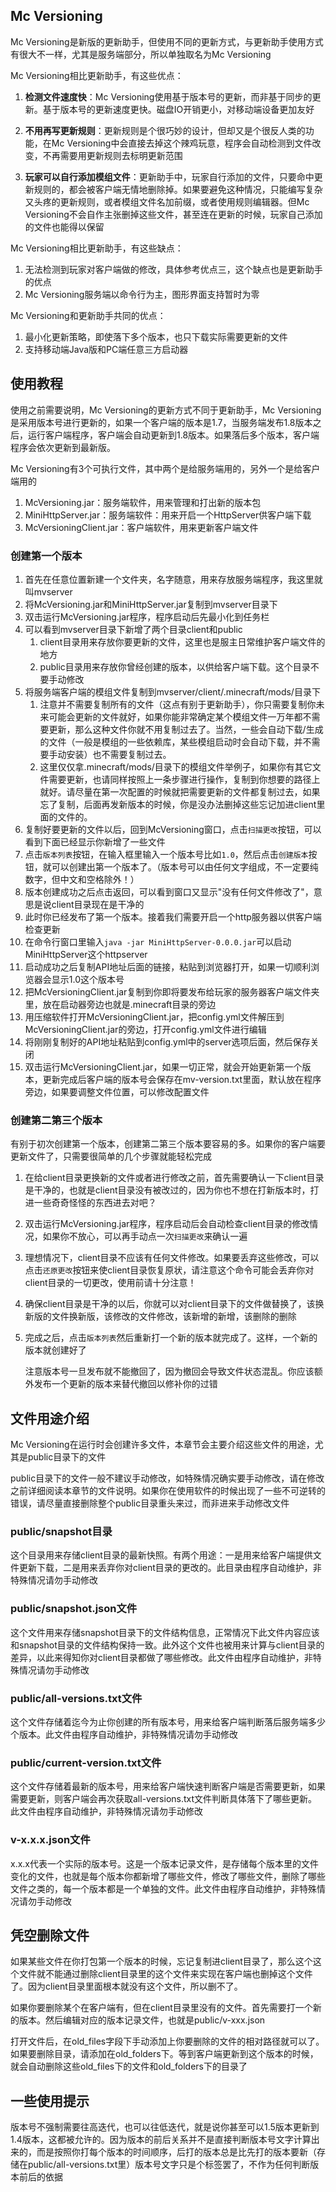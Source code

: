 ## Mc Versioning

Mc Versioning是新版的更新助手，但使用不同的更新方式，与更新助手使用方式有很大不一样，尤其是服务端部分，所以单独取名为Mc Versioning

Mc Versioning相比更新助手，有这些优点：

1. **检测文件速度快**：Mc Versioning使用基于版本号的更新，而非基于同步的更新。基于版本号的更新速度更快。磁盘IO开销更小，对移动端设备更加友好

2. **不用再写更新规则**：更新规则是个很巧妙的设计，但却又是个很反人类的功能，在Mc Versioning中会直接去掉这个辣鸡玩意，程序会自动检测到文件改变，不再需要用更新规则去标明更新范围

3. **玩家可以自行添加模组文件**：更新助手中，玩家自行添加的文件，只要命中更新规则的，都会被客户端无情地删除掉。如果要避免这种情况，只能编写复杂又头疼的更新规则，或者模组文件名加前缀，或者使用规则编辑器。但Mc Versioning不会自作主张删掉这些文件，甚至连在更新的时候，玩家自己添加的文件也能得以保留


Mc Versioning相比更新助手，有这些缺点：

1. 无法检测到玩家对客户端做的修改，具体参考优点三，这个缺点也是更新助手的优点
2. Mc Versioning服务端以命令行为主，图形界面支持暂时为零

Mc Versioning和更新助手共同的优点：

1. 最小化更新策略，即使落下多个版本，也只下载实际需要更新的文件
2. 支持移动端Java版和PC端任意三方启动器

## 使用教程

使用之前需要说明，Mc Versioning的更新方式不同于更新助手，Mc Versioning是采用版本号进行更新的，如果一个客户端的版本是1.7，当服务端发布1.8版本之后，运行客户端程序，客户端会自动更新到1.8版本。如果落后多个版本，客户端程序会依次更新到最新版。

Mc Versioning有3个可执行文件，其中两个是给服务端用的，另外一个是给客户端用的

1. McVersioning.jar：服务端软件，用来管理和打出新的版本包
2. MiniHttpServer.jar：服务端软件：用来开启一个HttpServer供客户端下载
3. McVersioningClient.jar：客户端软件，用来更新客户端文件

### 创建第一个版本

1. 首先在任意位置新建一个文件夹，名字随意，用来存放服务端程序，我这里就叫mvserver
2. 将McVersioning.jar和MiniHttpServer.jar复制到mvserver目录下
3. 双击运行McVersioning.jar程序，程序启动后先最小化到任务栏
4. 可以看到mvserver目录下新增了两个目录client和public
   1. client目录用来存放你要更新的文件，这里也是服主日常维护客户端文件的地方
   2. public目录用来存放你曾经创建的版本，以供给客户端下载。这个目录不要手动修改
5. 将服务端客户端的模组文件复制到mvserver/client/.minecraft/mods/目录下
   1. 注意并不需要复制所有的文件（这点有别于更新助手），你只需要复制你未来可能会更新的文件就好，如果你能非常确定某个模组文件一万年都不需要更新，那么这种文件你就不用复制过去了。当然，一些会自动下载/生成的文件（一般是模组的一些依赖库，某些模组启动时会自动下载，并不需要手动安装）也不需要复制过去。
   2. 这里仅仅拿.minecraft/mods/目录下的模组文件举例子，如果你有其它文件需要更新，也请同样按照上一条步骤进行操作，复制到你想要的路径上就好。请尽量在第一次配置的时候就把需要更新的文件都复制过去，如果忘了复制，后面再发新版本的时候，你是没办法删掉这些忘记加进client里面的文件的。
6. 复制好要更新的文件以后，回到McVersioning窗口，点击`扫描更改`按钮，可以看到下面已经显示你新增了一些文件
7. 点击`版本列表`按钮，在输入框里输入一个版本号比如`1.0`，然后点击`创建版本`按钮，就可以创建出第一个版本了。（版本号可以由任何文字组成，不一定要纯数字，但中文和空格除外！）
8. 版本创建成功之后点击返回，可以看到窗口又显示"没有任何文件修改了"，意思是说client目录现在是干净的
9. 此时你已经发布了第一个版本。接着我们需要开启一个http服务器以供客户端检查更新
10. 在命令行窗口里输入`java -jar MiniHttpServer-0.0.0.jar`可以启动MiniHttpServer这个httpserver
11. 启动成功之后复制API地址后面的链接，粘贴到浏览器打开，如果一切顺利浏览器会显示1.0这个版本号
12. 把McVersioningClient.jar复制到你即将要发布给玩家的服务器客户端文件夹里，放在启动器旁边也就是.minecraft目录的旁边
13. 用压缩软件打开McVersioningClient.jar，把config.yml文件解压到McVersioningClient.jar的旁边，打开config.yml文件进行编辑
14. 将刚刚复制好的API地址粘贴到config.yml中的server选项后面，然后保存关闭
15. 双击运行McVersioningClient.jar，如果一切正常，就会开始更新第一个版本，更新完成后客户端的版本号会保存在mv-version.txt里面，默认放在程序旁边，如果要调整文件位置，可以修改配置文件

### 创建第二第三个版本

有别于初次创建第一个版本，创建第二第三个版本要容易的多。如果你的客户端要更新文件了，只需要很简单的几个步骤就能轻松完成

1. 在给client目录更换新的文件或者进行修改之前，首先需要确认一下client目录是干净的，也就是client目录没有被改过的，因为你也不想在打新版本时，打进一些奇奇怪怪的东西进去对吧？
2. 双击运行McVersioning.jar程序，程序启动后会自动检查client目录的修改情况，如果你不放心，可以再手动点一次`扫描更改`来确认一遍
3. 理想情况下，client目录不应该有任何文件修改。如果要丢弃这些修改，可以点击`还原更改`按钮来使client目录恢复原状，请注意这个命令可能会丢弃你对client目录的一切更改，使用前请十分注意！

1. 确保client目录是干净的以后，你就可以对client目录下的文件做替换了，该换新版的文件换新版，该修改的文件修改，该新增的新增，该删除的删除

2. 完成之后，点击`版本列表`然后重新打一个新的版本就完成了。这样，一个新的版本就创建好了

   注意版本号一旦发布就不能撤回了，因为撤回会导致文件状态混乱。你应该额外发布一个更新的版本来替代撤回以修补你的过错

## 文件用途介绍

Mc Versioning在运行时会创建许多文件，本章节会主要介绍这些文件的用途，尤其是public目录下的文件

public目录下的文件一般不建议手动修改，如特殊情况确实要手动修改，请在修改之前详细阅读本章节的文件说明。如果你在使用软件的时候出现了一些不可逆转的错误，请尽量直接删除整个public目录重头来过，而非进来手动修改文件

### public/snapshot目录

这个目录用来存储client目录的最新快照。有两个用途：一是用来给客户端提供文件更新下载，二是用来丢弃你对client目录的更改的。此目录由程序自动维护，非特殊情况请勿手动修改

### public/snapshot.json文件

这个文件用来存储snapshot目录下的文件结构信息，正常情况下此文件内容应该和snapshot目录的文件结构保持一致。此外这个文件也被用来计算与client目录的差异，以此来得知你对client目录都做了哪些修改。此文件由程序自动维护，非特殊情况请勿手动修改

### public/all-versions.txt文件

这个文件存储着迄今为止你创建的所有版本号，用来给客户端判断落后服务端多少个版本。此文件由程序自动维护，非特殊情况请勿手动修改

### public/current-version.txt文件

这个文件存储着最新的版本号，用来给客户端快速判断客户端是否需要更新，如果需要更新，则客户端会再次获取all-versions.txt文件判断具体落下了哪些更新。此文件由程序自动维护，非特殊情况请勿手动修改

### v-x.x.x.json文件

x.x.x代表一个实际的版本号。这是一个版本记录文件，是存储每个版本里的文件变化的文件，也就是每个版本你都新增了哪些文件，修改了哪些文件，删除了哪些文件之类的，每一个版本都是一个单独的文件。此文件由程序自动维护，非特殊情况请勿手动修改

## 凭空删除文件

如果某些文件在你打包第一个版本的时候，忘记复制进client目录了，那么这个这个文件就不能通过删除client目录里的这个文件来实现在客户端也删掉这个文件了。因为client目录里面根本就没有这个文件，所以删不了。

如果你要删除某个在客户端有，但在client目录里没有的文件。首先需要打一个新的版本。然后编辑对应的版本记录文件，也就是public/v-xxx.json

打开文件后，在old_files字段下手动添加上你要删除的文件的相对路径就可以了。如果要删除目录，请添加在old_folders下。等到客户端更新到这个版本的时候，就会自动删除这些old_files下的文件和old_folders下的目录了

## 一些使用提示

版本号不强制需要往高迭代，也可以往低迭代，就是说你甚至可以1.5版本更新到1.4版本，这都被允许的。因为版本的前后关系并不是直接判断版本号文字计算出来的，而是按照你打每个版本的时间顺序，后打的版本总是比先打的版本要新（存储在public/all-versions.txt里）版本号文字只是个标签罢了，不作为任何判断版本前后的依据
